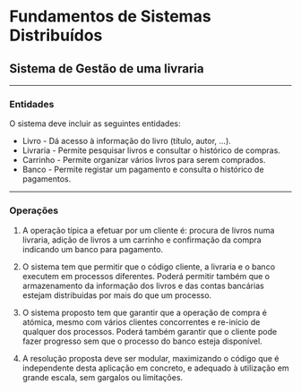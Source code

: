 # Fundamentos de Sistemas Distribuídos #

## Sistema de Gestão de uma livraria ##

-----------------------------------------

### Entidades ###

O sistema deve incluir as seguintes entidades:

   - Livro - Dá acesso à informação do livro (título, autor, ...).
   - Livraria - Permite pesquisar livros e consultar o histórico de compras.
   - Carrinho - Permite organizar vários livros para serem comprados.
   - Banco - Permite registar um pagamento e consulta o histórico de pagamentos.

--------------------------------------------

### Operações ###

1. A operação típica a efetuar por um cliente é:  procura de livros numa livraria, adição de livros a
um carrinho e confirmação da compra indicando um banco para pagamento.

2. O sistema tem que permitir que o código cliente,  a livraria e o banco executem em processos
diferentes.
   Poderá permitir também que o armazenamento da informação dos livros e das contas bancárias estejam distribuidas por mais do que um processo.

3. O sistema proposto tem que garantir que a operação de compra é atómica, mesmo com vários clientes concorrentes e re-início de qualquer dos processos. Poderá também garantir que o cliente
pode fazer progresso sem que o processo do banco esteja disponível.

4.  A resolução proposta deve ser modular, maximizando o código que é independente desta aplicação em concreto, e adequado à utilização em grande escala, sem gargalos ou limitações.